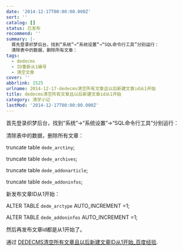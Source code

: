 ```yaml
---
date: '2014-12-17T00:00:00.000Z'
sort: ''
catalog: []
status: 已发布
recommend: ''
summary: |-
  首先登录织梦后台，找到“系统”→“系统设置”→“SQL命令行工具”分别运行：
  清除表中的数据，删除所有文章：
tags:
  - dedecms
  - ID重新从1编号
  - 清空文章
cover: ''
abbrlink: 1525
urlname: 2014-12-17-dedecms清空所有文章且以后新建文章id从1开始
title: dedecms清空所有文章且以后新建文章id从1开始
category: 清学小记
lastMod: '2014-12-17T00:00:00.000Z'
---
```


首先登录织梦后台，找到“系统”→“系统设置”→“SQL命令行工具”分别运行：


清除表中的数据，删除所有文章：


truncate table `dede_arctiny`;


truncate table `dede_archives`;


truncate table `dede_addonarticle`;


truncate table `dede_addoninfos`;


新发布文章ID从1开始：


ALTER TABLE `dede_arctype` AUTO_INCREMENT =1;


ALTER TABLE `dede_addoninfos` AUTO_INCREMENT =1;


然后再发布文章id都是从1开始了。


通过 [DEDECMS清空所有文章且以后新建文章ID从1开始_百度经验](http://jingyan.baidu.com/article/67508eb4d015e39cca1ce41f.html).

